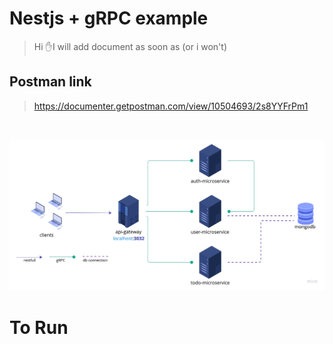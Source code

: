 # Nestjs + gRPC example

> Hi ✋I will add document as soon as (or i won't)

## Postman link

> https://documenter.getpostman.com/view/10504693/2s8YYFrPm1

<br>

<p align="center">
  <img src="./img-architecture.jpeg" alt="Architecture"/>
</p>

# To Run
